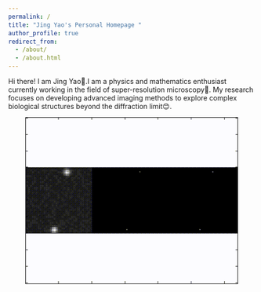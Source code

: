 ```yaml
---
permalink: /
title: "Jing Yao's Personal Homepage "
author_profile: true
redirect_from: 
  - /about/
  - /about.html
---
```

Hi there! I am Jing Yao👋.I am a physics and mathematics enthusiast currently working in the field of super-resolution microscopy🔬. My research focuses on developing advanced imaging methods to explore complex biological structures beyond the diffraction limit😊.<br/><center><img src='/images/storm.gif'><center>
